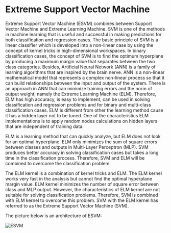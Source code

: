 Extreme Support Vector Machine
===
Extreme Support Vector Machine (ESVM) combines between Support Vector Machine and Extreme Learning Machine. SVM is one of the methods in machine learning that is useful and successful in making predictions for both classification and regression cases. The basic principle of SVM is a linear classifier which is developed into a non-linear case by using the concept of kernel tricks in high-dimensional workspaces. In binary classification cases, the concept of SVM is to find the optimum hyperplane by producing a maximum margin value that separates between the two class categories. Besides, Artificial Neural Network (ANN) is a family of learning algorithms that are inspired by the brain nerve. ANN is a non-linear mathematical model that represents a complex non-linear process so that it can build relationships between the input and output of the system. There is an approach in ANN that can minimize training errors and the norm of output weight, namely the Extreme Learning Machine (ELM). Therefore, ELM has high accuracy, is easy to implement, can be used in solving classification and regression problems and for binary and multi-class classification cases. ELM is different from other the learning method cause it has a hidden layer not to be tuned. One of the characteristics ELM implementations is to apply random nodes calculations on hidden layers that are independent of training data.

ELM is a learning method that can quickly analyze, but ELM does not look for an optimal hyperplane. ELM only minimizes the sum of square errors between classes and outputs in Multi-Layer Perceptron (MLP).  SVM produces better accuracy in solving classification cases but takes a long time in the classification process. Therefore, SVM and ELM will be combined to overcome the classification problem.

The ELM kernel is a combination of kernel tricks and ELM. The ELM kernel works very fast in the analysis but cannot find the optimal hyperplane margin value. ELM kernel minimizes the number of square error between class and MLP output. However, the characteristics of ELM kernel are not suitable for solving classification problems. Therefore, SVM is combined with ELM kernel to overcome this problem. SVM with the ELM kernel has referred to as the Extreme Support Vector Machine (SVM).

The picture below is an architecture of ESVM:

![ESVM](https://user-images.githubusercontent.com/10173320/81541609-8f353980-939d-11ea-9469-ded508f19495.png)
